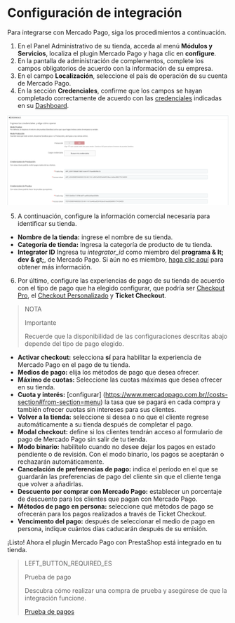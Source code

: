 # Configuración de integración
 
Para integrarse con Mercado Pago, siga los procedimientos a continuación.
 
1. En el Panel Administrativo de su tienda, acceda al menú **Módulos y Servicios**, localiza el plugin Mercado Pago y haga clic en **configure**.
2. En la pantalla de administración de complementos, complete los campos obligatorios de acuerdo con la información de su empresa.
3. En el campo **Localización**, seleccione el país de operación de su cuenta de Mercado Pago.
4. En la sección **Credenciales**, confirme que los campos se hayan completado correctamente de acuerdo con las [credenciales](https://www.mercadopago[FAKER][URL][DOMAIN]/developers/es/guides/resources/credenciales) indicadas en su [Dashboard](https://www.mercadopago.com.br/developers/panel).
 
![Credenciales](/images/prestashop/credenciais_es.png)
 
5. A continuación, configure la información comercial necesaria para identificar su tienda.
 
* **Nombre de la tienda:** ingrese el nombre de su tienda.
* **Categoría de tienda:** Ingresa la categoría de producto de tu tienda.
* **Integrator ID** Ingresa tu *integrator_id* como miembro del **programa & lt; dev & gt;**, de Mercado Pago. Si aún no es miembro, [haga clic aquí](https://www.mercadopago[FAKER][URL][DOMAIN]/developers/es/developer-program) para obtener más información.
 
6. Por último, configure las experiencias de pago de su tienda de acuerdo con el tipo de pago que ha elegido configurar, que podría ser [Checkout Pro](https://www.mercadopago.[FAKER][URL][DOMAIN]/developers/es/guides/online-payments/checkout-pro/Introduction), el [Checkout Personalizado](https://www.mercadopago.[FAKER][URL][DOMINIO]/developers/es/guides/online-payments/checkout-api/introducción) y **Ticket Checkout**.
 
> NOTA
>
> Importante
>
> Recuerde que la disponibilidad de las configuraciones descritas abajo depende del tipo de pago elegido.
 
* **Activar checkout:** selecciona **sí** para habilitar la experiencia de Mercado Pago en el pago de tu tienda.
* **Medios de pago:** elija los métodos de pago que desea ofrecer.
* **Máximo de cuotas:** Seleccione las cuotas máximas que desea ofrecer en su tienda.
* **Cuota y interés:** [configurar] (https://www.mercadopago.com.br//costs-section#from-section=menu) la tasa que se pagará en cada compra y también ofrecer cuotas sin intereses para sus clientes.
* **Volver a la tienda:** seleccione si desea o no que el cliente regrese automáticamente a su tienda después de completar el pago.
* **Modal checkout:** define si los clientes tendrán acceso al formulario de pago de Mercado Pago sin salir de tu tienda.
* **Modo binario:** habilítelo cuando no desee dejar los pagos en estado pendiente o de revisión. Con el modo binario, los pagos se aceptarán o rechazarán automáticamente.
* **Cancelación de preferencias de pago:** indica el período en el que se guardarán las preferencias de pago del cliente sin que el cliente tenga que volver a añadirlas.
* **Descuento por comprar con Mercado Pago:** establecer un porcentaje de descuento para los clientes que pagan con Mercado Pago.
* **Métodos de pago en persona:** seleccione qué métodos de pago se ofrecerán para los pagos realizados a través de Ticket Checkout.
* **Vencimento del pago:** después de seleccionar el medio de pago en persona, indique cuántos días caducarán después de su emisión.
 
¡Listo! Ahora el plugin Mercado Pago con PrestaShop está integrado en tu tienda.
 
> LEFT_BUTTON_REQUIRED_ES
>
> Prueba de pago
>
> Descubra cómo realizar una compra de prueba y asegúrese de que la integración funcione.
>
> [Prueba de pagos](https://www.mercadopago[FAKER][URL][DOMAIN]/developers/es/guides/plugins/prestashop/testing)